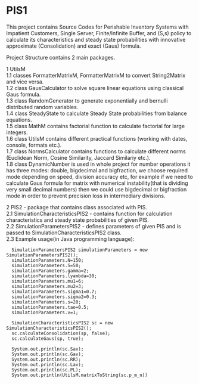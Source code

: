# PIS1
This project contains Source Codes for Perishable Inventory Systems with Impatient Customers, Single Server, Finite/Infinite Buffer, and (S,s) policy to calculate its characteristics and steady state probabilities with innovative approximate (Consolidation) and exact (Gaus) formula.

Project Structure contains 2 main packages.

1 UtilsM  
1.1 classes FormatterMatrixM, FormatterMatrixM to convert String2Matrix and vice versa.  
1.2 class GausCalculator to solve square linear equations using classical Gaus formula.  
1.3 class RandomGenerator to generate exponentially and bernulli distributed random variables.  
1.4 class SteadyState to calculate Steady State probabilities from balance equations.  
1.5 class MathM contains factorial function to calculate factorial for large integers.  
1.6 class UtilsM contains different practical functions (working with dates, console, formats etc.).  
1.7 class NormsCalculator contains functions to calculate different norms (Euclidean Norm, Cosine Similarity, Jaccard Similariy etc.).  
1.8 class DynamicNumber is used in whole project for number operations it has three modes: double, bigdecimal and bigfraction, we choose required mode depending on speed, division accuracy etc, for example if we need to calculate Gaus formula for matrix with numerical instability(that is dividing very small decimal numbers) then we could use bigdecimal or bigfraction mode in order to prevent precision loss in intermediary divisions.  
  
2 PIS2 - package that contains class associated with PIS.  
2.1 SimulationCharacteristicsPIS2 - contains function for calculation characteristics and steady state probabilities of given PIS.  
2.2 SimulationParametersPIS2 - defines parameters of given PIS and is passed to SimulationCharacteristicsPIS2 class.  
2.3 Example usage(in Java programming language):   
  
      SimulationParametersPIS2 simulationParameters = new SimulationParametersPIS2();       
      simulationParameters.N=150;
      simulationParameters.S=50;
      simulationParameters.gamma=2;
      simulationParameters.lyambda=30;
      simulationParameters.mu1=6;
      simulationParameters.mu2=3;
      simulationParameters.sigma1=0.7;
      simulationParameters.sigma2=0.3;
      simulationParameters.s=20;
      simulationParameters.tao=0.5;
      simulationParameters.v=1;
      
      SimulationCharacteristicsPIS2 sc = new SimulationCharacteristicsPIS2();
      sc.calculateConsolidation(sp, false);
      sc.calculateGaus(sp, true);
      
      System.out.println(sc.Sav);
      System.out.println(sc.Gav);
      System.out.println(sc.RR);
      System.out.println(sc.Lav);
      System.out.println(sc.PL);
      System.out.println(UtilsM.matrixToString(sc.p_m_n))
  

